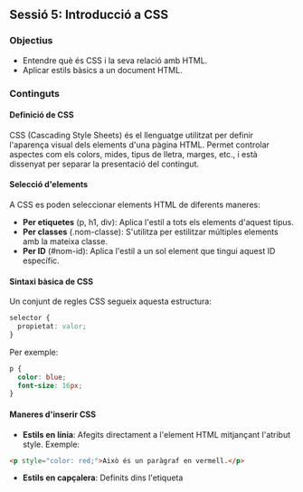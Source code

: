 ## Sessió 5: Introducció a CSS

### Objectius
- Entendre què és CSS i la seva relació amb HTML.
- Aplicar estils bàsics a un document HTML.

### Continguts

#### Definició de CSS
CSS (Cascading Style Sheets) és el llenguatge utilitzat per definir l'aparença visual dels elements d'una pàgina HTML. Permet controlar aspectes com els colors, mides, tipus de lletra, marges, etc., i està dissenyat per separar la presentació del contingut.

#### Selecció d'elements
A CSS es poden seleccionar elements HTML de diferents maneres:
- **Per etiquetes** (p, h1, div): Aplica l'estil a tots els elements d'aquest tipus.
- **Per classes** (.nom-classe): S'utilitza per estilitzar múltiples elements amb la mateixa classe.
- **Per ID** (#nom-id): Aplica l'estil a un sol element que tingui aquest ID específic.

#### Sintaxi bàsica de CSS
Un conjunt de regles CSS segueix aquesta estructura:

```css
selector {
  propietat: valor;
}
```

Per exemple:

```css
p {
  color: blue;
  font-size: 16px;
}
```

#### Maneres d'inserir CSS

- **Estils en línia**: Afegits directament a l'element HTML mitjançant l'atribut style. Exemple:

```html
<p style="color: red;">Això és un paràgraf en vermell.</p>
```

- **Estils en capçalera**: Definits dins l'etiqueta <style> dins del document HTML. Exemple:

```html
<head>
  <style>
    p { color: green; }
  </style>
</head>
```

- **Arxius externs**: Es creen en un fitxer .css separat i s'inclou al document HTML amb l'etiqueta <link>. Exemple:

```html
<head>
  <link rel="stylesheet" href="estils.css">
</head>
```

### Selecció d'elements i lligam amb CSS

#### Selecció per nom d'element
Els selectors per nom d'element s'utilitzen per aplicar estils a tots els elements HTML d'un mateix tipus. Per exemple, si vols aplicar un estil a tots els paràgrafs d'una pàgina, utilitzes el nom de l'element p:

```css
p {
  color: blue;
  font-size: 16px;
}
```

En aquest cas, tots els elements p del document tindran el text de color blau i una mida de lletra de 16px.

#### Selecció per classe
Les classes permeten aplicar estils a múltiples elements que comparteixin la mateixa classe, independentment del seu tipus d'etiqueta. A CSS, les classes es defineixen amb un punt (.) abans del nom de la classe.

```css
.nom-classe {
  background-color: yellow;
  padding: 10px;
}
```

Els elements HTML que utilitzin aquesta classe tindran un fons de color groc i un farcit intern (padding) de 10px. Exemple d'ús en HTML:

```html
<div class="nom-classe">Aquest div utilitza la classe</div>
<p class="nom-classe">Aquest paràgraf també utilitza la classe</p>
```

#### Selecció per ID
Els IDs s'utilitzen per aplicar estils a un sol element específic, ja que els IDs són únics dins d'un document HTML. En CSS, els IDs es defineixen amb un coixinet (#) abans del nom de l'ID.

```css
#nom-id {
  color: red;
  font-weight: bold;
}
```

Això només s'aplicarà a l'element que tingui aquest ID. Exemple d'ús en HTML:

```html
<p id="nom-id">Aquest paràgraf tindrà el text en vermell i negreta.</p>
```


### Herència d'estils en CSS

#### Com funciona l'herència?

Quan un element HTML té elements fills dins seu, aquests poden heretar algunes propietats CSS definides per l'element pare. L'herència permet que els estils definits per un element superior es propaguin als seus descendents, estalviant la necessitat d'aplicar els estils repetidament. 

#### Exemples de propietats heretades

Algunes propietats CSS s'hereten automàticament. Exemples comuns inclouen:

- **color**: El color del text es transmet als elements fills.
- **font-family**: La tipografia utilitzada pels elements pares s'aplica als elements fills.
- **font-size**: La mida del text es propaga als elements dins del pare.
- **line-height**: L'alçada de la línia també es transmet als elements fills.

Exemple:

```css
body {
  color: blue;
  font-family: Arial, sans-serif;
}
```

Tots els paràgrafs, encapçalaments i altres elements dins del body mostraran el text en color blau i amb la font Arial, a menys que s'hi defineixin altres estils específics.

#### Propietats no heretades

Algunes propietats no s'hereten automàticament perquè el seu comportament heretat no tindria sentit. Exemples de propietats que no s'hereten:

- **margin**: Els marges no es transmeten als elements fills.
- **padding**: El farcit (padding) no s'hereta.
- **border**: Les propietats relacionades amb les vores tampoc s'hereten.

Aquestes propietats s'han d'aplicar específicament a cada element si es vol que tinguin efecte sobre els elements fills.

#### Controlar l'herència amb `inherit`

Pots forçar que un element fill hereti una propietat que no s'heretaria per defecte utilitzant el valor `inherit`. Això obliga l'element fill a heretar la propietat del seu pare.

Exemple:

```css
div {
  background-color: red;
}

p {
  background-color: inherit;
}
```

En aquest cas, el paràgraf heretarà el color de fons vermell del seu element pare (div).

#### Conclusió

L'herència en CSS és una característica útil que permet aplicar estils de manera eficient, reduint la repetició de codi. No totes les propietats s'hereten automàticament, però amb el valor `inherit` es pot forçar l'herència quan sigui necessari.
